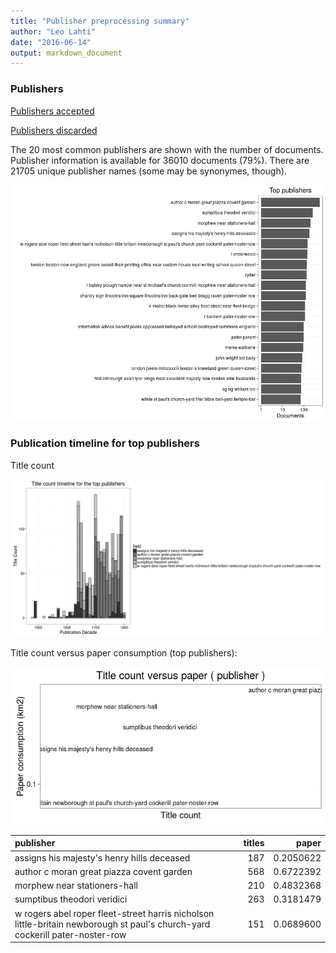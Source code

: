 ```yaml
---
title: "Publisher preprocessing summary"
author: "Leo Lahti"
date: "2016-06-14"
output: markdown_document
---
```



### Publishers

[Publishers accepted](output.tables/publisher_accepted.csv)

[Publishers discarded](output.tables/publisher_discarded.csv)



The 20 most common publishers are shown with the number of documents. Publisher information is available for 36010 documents (79%). There are 21705 unique publisher names (some may be synonymes, though).


![plot of chunk summarypublisher2](figure/summarypublisher2-1.png)

### Publication timeline for top publishers

Title count

![plot of chunk summaryTop10pubtimeline](figure/summaryTop10pubtimeline-1.png)



Title count versus paper consumption (top publishers):

![plot of chunk publishertitlespapers](figure/publishertitlespapers-1.png)

|publisher                                                                                                                    | titles|     paper|
|:----------------------------------------------------------------------------------------------------------------------------|------:|---------:|
|assigns his majesty's henry hills deceased                                                                                   |    187| 0.2050622|
|author c moran great piazza covent garden                                                                                    |    568| 0.6722392|
|morphew near stationers-hall                                                                                                 |    210| 0.4832368|
|sumptibus theodori veridici                                                                                                  |    263| 0.3181479|
|w rogers abel roper fleet-street harris nicholson little-britain newborough st paul's church-yard cockerill pater-noster-row |    151| 0.0689600|
